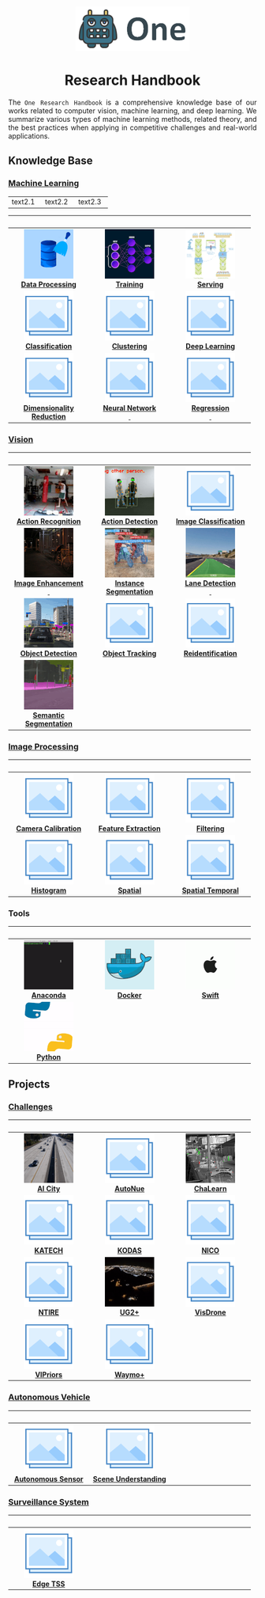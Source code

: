 <div align="center">
<img src="data/one.png">

Research Handbook
=============================
</div>

<div align="justify">

The <code>One Research Handbook</code> is a comprehensive knowledge base of our 
works related to computer vision, machine learning, and deep learning. We 
summarize various types of machine learning methods, related theory, and the 
best practices when applying in competitive challenges and real-world 
applications.

## Knowledge Base

### [Machine Learning](machine_learning/README.md)

<table>
 <tr>
  <td style="width:30%">text2.1</td>
  <td style="width:30%">text2.2</td>
  <td style="width:30%">text2.3</td>
 </tr>
</table>


|                                                                                             <img width=150/>                                                                                             |                                                                        <img width=150/>                                                                        |                                                                  <img width=150/>                                                                  |
|:--------------------------------------------------------------------------------------------------------------------------------------------------------------------------------------------------------:|:--------------------------------------------------------------------------------------------------------------------------------------------------------------:|:--------------------------------------------------------------------------------------------------------------------------------------------------:|
| [![Data Processing](machine_learning/data_processing/data/data_processing_small.gif)](machine_learning/data_processing/README.md) <br> [**Data Processing**](machine_learning/data_processing/README.md) | [![Training](machine_learning/learning/data/training_small.gif)](machine_learning/learning/README.md) <br> [**Training**](machine_learning/learning/README.md) | [![Serving](machine_learning/serving/data/serving.gif)](machine_learning/serving/README.md) <br> [**Serving**](machine_learning/serving/README.md) |
|                           [![Classification](data/photo.png)](machine_learning/classification/README.md) <br> [**Classification**](machine_learning/classification/README.md)                            |              [![Clustering](data/photo.png)](machine_learning/clustering/README.md) <br> [**Clustering**](machine_learning/clustering/README.md)               |  [![Deep Learning](data/photo.png)](machine_learning/deep_learning/README.md) <br> [**Deep Learning**](machine_learning/deep_learning/README.md)   |
|     [![Dimensionality Reduction](data/photo.png)](machine_learning/dimensionality_reduction/README.md) <br> [**Dimensionality <br> Reduction**](machine_learning/dimensionality_reduction/README.md)     | [![Neural Network](data/photo.png)](machine_learning/neural_network/README.md) <br> [**Neural Network<br>&nbsp;**](machine_learning/neural_network/README.md)  |   [![Regression](data/photo.png)](machine_learning/regression/README.md) <br> [**Regression<br>&nbsp;**](machine_learning/regression/README.md)    |
                                                                                                                                                                                                                                                                                        
### [Vision](vision/README.md)
|                                                                                                  <img width=150/>                                                                                                   |                                                                                                  <img width=150/>                                                                                                   |                                                                                <img width=150/>                                                                                |
|:-------------------------------------------------------------------------------------------------------------------------------------------------------------------------------------------------------------------:|:-------------------------------------------------------------------------------------------------------------------------------------------------------------------------------------------------------------------:|:------------------------------------------------------------------------------------------------------------------------------------------------------------------------------:|
|              [![Data Processing](vision/action_recognition/data/action_recognition_small.gif)](vision/action_recognition/README.md) <br> [**Action Recognition**](vision/action_recognition/README.md)              |                  [![Action Detection](vision/action_detection/data/action_detection_small.gif)](vision/action_detection/README.md) <br> [**Action Detection**](vision/action_detection/README.md)                   |            [![Image Classification](data/photo.png)](vision/image_classification/README.md) <br> [**Image Classification**](vision/image_classification/README.md)             |
|          [![Image Enhancement](vision/image_enhancement/data/image_enhancement_small.gif)](vision/image_enhancement/README.md) <br> [**Image Enhancement<br>&nbsp;**](vision/image_enhancement/README.md)           | [![Instance Segmentation](vision/instance_segmentation/data/instance_segmentation_small.gif)](vision/instance_segmentation/README.md) <br> [**Instance <br> Segmentation**](vision/instance_segmentation/README.md) | [![Lane Detection](vision/lane_detection/data/lane_detection_small.gif)](vision/lane_detection/README.md) <br> [**Lane Detection<br>&nbsp;**](vision/lane_detection/README.md) |
 |                  [![Object Detection](vision/object_detection/data/object_detection_small.gif)](vision/object_detection/README.md) <br> [**Object Detection**](vision/object_detection/README.md)                   |                                         [![Object Tracking](data/photo.png)](vision/object_tracking/README.md) <br> [**Object Tracking**](vision/object_tracking/README.md)                                         |                    [![Reidentification](data/photo.png)](vision/reidentification/README.md) <br>  [**Reidentification**](vision/reidentification/README.md)                    |
 | [![Semantic Segmentation](vision/semantic_segmentation/data/semantic_segmentation_small.gif)](vision/semantic_segmentation/README.md) <br> [**Semantic <br> Segmentation**](vision/semantic_segmentation/README.md) |                                                                                                                                                                                                                     |                                                                                                                                                                                |
 
### [Image Processing](image_processing/README.md)

|                                                                          <img width=150/>                                                                           |                                                                          <img width=150/>                                                                           |                                                                      <img width=150/>                                                                       |
|:-------------------------------------------------------------------------------------------------------------------------------------------------------------------:|:-------------------------------------------------------------------------------------------------------------------------------------------------------------------:|:-----------------------------------------------------------------------------------------------------------------------------------------------------------:|
| [![Camera Calibration](data/photo.png)](image_processing/camera_calibration/README.md) <br> [**Camera Calibration**](image_processing/camera_calibration/README.md) | [![Feature Extraction](data/photo.png)](image_processing/feature_extraction/README.md) <br> [**Feature Extraction**](image_processing/feature_extraction/README.md) |               [![Filtering](data/photo.png)](image_processing/filtering/README.md) <br> [**Filtering**](image_processing/filtering/README.md)               |
|                   [![Histogram](data/photo.png)](image_processing/histogram/README.md) <br> [**Histogram**](image_processing/histogram/README.md)                   |                       [![Spatial](data/photo.png)](image_processing/spatial/README.md) <br> [**Spatial**](image_processing/spatial/README.md)                       | [![Spatial Temporal](data/photo.png)](image_processing/spatial_temporal/README.md) <br> [**Spatial Temporal**](image_processing/spatial_temporal/README.md) |

### Tools

|                                            <img width=150/>                                            |                                       <img width=150/>                                       |                                    <img width=150/>                                     |
|:------------------------------------------------------------------------------------------------------:|:--------------------------------------------------------------------------------------------:|:---------------------------------------------------------------------------------------:|
| [![Anaconda](tools/data/anaconda_small.gif)](tools/anaconda.md) <br> [**Anaconda**](tools/anaconda.md) | [![Docker](tools/data/docker_small.gif)](tools/docker.md) <br> [**Docker**](tools/docker.md) | [![Swift](tools/data/apple_small.gif)](tools/swift.md) <br> [**Swift**](tools/swift.md) |
|      [![Python](tools/data/python_small.gif)](tools/python.md) <br> [**Python**](tools/python.md)      |                                                                                              |                                                                                         |

## Projects

### [Challenges](challenges/README.md)

|                                                            <img width=150/>                                                            |                                                <img width=150/>                                                |                                                               <img width=150/>                                                               |
|:--------------------------------------------------------------------------------------------------------------------------------------:|:--------------------------------------------------------------------------------------------------------------:|:--------------------------------------------------------------------------------------------------------------------------------------------:|
| [![AI City](challenges/ai_city/data/ai_city_small.gif)](challenges/ai_city/README.md) <br> [**AI City**](challenges/ai_city/README.md) |  [![AutoNue](data/photo.png)](challenges/autonue/README.md) <br> [**AutoNue**](challenges/autonue/README.md)   | [![ChaLearn](challenges/chalearn/data/chalearn_small.gif)](challenges/chalearn/README.md) <br> [**ChaLearn**](challenges/chalearn/README.md) |
|                [![KATECH](data/photo.png)](challenges/katech/README.md) <br> [**KATECH**](challenges/katech/README.md)                 |      [![KODAS](data/photo.png)](challenges/kodas/README.md) <br> [**KODAS**](challenges/kodas/README.md)       |                       [![NICO](data/photo.png)](challenges/nico/README.md) <br> [**NICO**](challenges/nico/README.md)                        |
 |                  [![NTIRE](data/photo.png)](challenges/ntire/README.md) <br> [**NTIRE**](challenges/ntire/README.md)                   | [![UG2+](challenges/ug2/data/ug2_small.gif)](hallenges/ug2/README.md) <br> [**UG2+**](hallenges/ug2/README.md) |               [![VisDrone](data/photo.png)](challenges/visdrone/README.md) <br> [**VisDrone**](challenges/visdrone/README.md)                |
 |            [![VIPriors](data/photo.png)](challenges/vipriors/README.md) <br> [**VIPriors**](challenges/vipriors/README.md)             |      [![Waymo](data/photo.png)](challenges/waymo/README.md) <br> [**Waymo+**](challenges/waymo/README.md)      |                                                                                                                                              |

### [Autonomous Vehicle](autonomous_vehicle/README.md)

|                                                                          <img width=150/>                                                                           |                                                                              <img width=150/>                                                                               | <img width=150/> |
|:-------------------------------------------------------------------------------------------------------------------------------------------------------------------:|:---------------------------------------------------------------------------------------------------------------------------------------------------------------------------:|:----------------:|
| [![Autonomous Sensor](data/photo.png)](autonomous_vehicle/autonomous_sensor/README.md) <br> [**Autonomous Sensor**](autonomous_vehicle/autonomous_sensor/README.md) | [![Scene Understanding](data/photo.png)](autonomous_vehicle/scene_understanding/README.md) <br> [**Scene Understanding**](autonomous_vehicle/scene_understanding/README.md) |                  |

### [Surveillance System](surveillance_system/README.md)

|                                                          <img width=150/>                                                          | <img width=150/> | <img width=150/> |
|:----------------------------------------------------------------------------------------------------------------------------------:|:----------------:|:----------------:|
| [![Edge TSS](data/photo.png)](surveillance_system/edge_tss/README.md) <br>  [**Edge TSS**](surveillance_system/edge_tss/README.md) |                  |                  |

</div>
